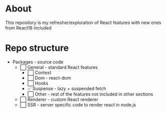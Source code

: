 # About

This repository is my refresher/exploration of React features with new ones from React18 included

# Repo structure

- Packages - source code
  - ⬜ General - standard React features
    - ⬜ Context
    - ⬜ Dom - react-dom
    - ⬜ Hooks
    - ✅ Suspense - lazy + suspended fetch
    - ⬜ Other - rest of the features not included in other sections
  - ⬜ Renderer - custom React renderer
  - ⬜ SSR - server specific code to render react in node.js
